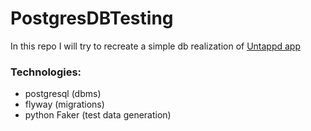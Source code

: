 # PostgresDBTesting
In this repo I will try to recreate a simple db realization of [Untappd app](https://untappd.com)

### Technologies:
- postgresql (dbms)
- flyway (migrations)
- python Faker (test data generation)

